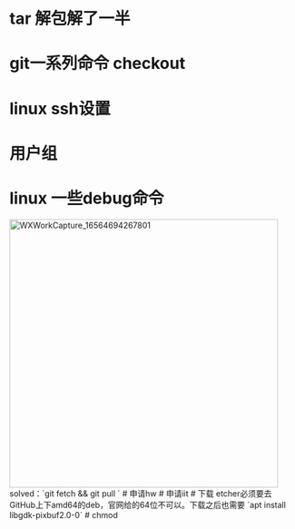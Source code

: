 # tar 解包解了一半
# git一系列命令 checkout
# linux ssh设置
# 用户组
# linux 一些debug命令
<img width="473" alt="WXWorkCapture_16564694267801" src="https://user-images.githubusercontent.com/59786755/176342736-69747572-35cd-468f-be97-8264f3afac7b.png">
solved：`git fetch && git pull `
# 申请hw
# 申请iit
# 下载 etcher必须要去GitHub上下amd64的deb，官网给的64位不可以。下载之后也需要  
`apt install libgdk-pixbuf2.0-0`
# chmod
